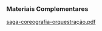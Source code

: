### Materiais Complementares

[saga-coreografia-orquestração.pdf](./saga-coreografia-orquestra%C3%A7%C3%A3o.pdf)